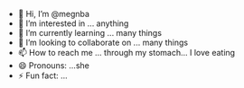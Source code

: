 - 👋 Hi, I’m @megnba
- 👀 I’m interested in ... anything
- 🌱 I’m currently learning ... many things
- 💞️ I’m looking to collaborate on ... many things
- 📫 How to reach me ... through my stomach... I love eating
- 😄 Pronouns: ...she
- ⚡ Fun fact: ...

<!---
megnba/megnba is a ✨ special ✨ repository because its `README.md` (this file) appears on your GitHub profile.
You can click the Preview link to take a look at your changes.
--->
